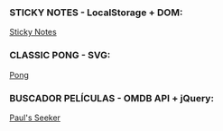 <h3>STICKY NOTES - LocalStorage + DOM:</h3>

<a href="https://pablotsdaw.github.io/DWEC/Unidad%205/Worksheet%205/stickyNotes.html">Sticky Notes</a>

<h3>CLASSIC PONG - SVG:</h3>

<a href="https://pablotsdaw.github.io/DWEC/Unidad%205/SVG/Pong/pong.html">Pong</a>

<h3>BUSCADOR PELÍCULAS - OMDB API + jQuery:</h3>

<a href="https://pablotsdaw.github.io/DWEC/Unidad%207/Project%201/index.html">Paul's Seeker</a>
